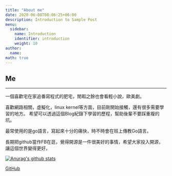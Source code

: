 ```yaml
---
title: "About me" 
date: 2020-06-08T08:06:25+06:00
description: Introduction to Sample Post
menu:
  sidebar:
    name: Introduction
    identifier: introduction
    weight: 10
author:
  name: 
math: true
---
```


## Me
 
--- 

一個喜歡宅在家追番寫程式的肥宅，閒暇之餘也會看輕小說，歐美劇。

喜歡網路相關，虛擬化，linux kernel等方面，目前剛開始接觸，還有很多需要學習的地方。
希望可以透過這個Blog紀錄下學習的歷程，幫助後輩不要踩重複的坑。

最常使用的是go語言，寫起來十分的痛快，時不時會在班上傳教Go語言。

長期把github當作FB在逛，覺得開源是一件很美好的事情，希望大家投入開源，讓這個世界變得更好。

[![Anurag's github stats](https://github-readme-stats.vercel.app/api?username=davidleitw&show_icons=true&theme=tokyonight)](https://github.com/anuraghazra/github-readme-stats) 

[GitHub](https://github.com/davidleitw)